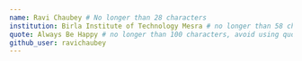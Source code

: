 ```yaml
---
name: Ravi Chaubey # No longer than 28 characters
institution: Birla Institute of Technology Mesra # no longer than 58 characters
quote: Always Be Happy # no longer than 100 characters, avoid using quotes(") to guarantee the format remains the same.
github_user: ravichaubey
---
```

